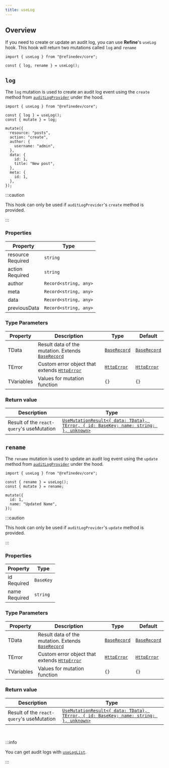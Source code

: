 ```yaml
---
title: useLog
---
```


## Overview

If you need to create or update an audit log, you can use **Refine**'s `useLog` hook. This hook will return two mutations called `log` and `rename`

```tsx
import { useLog } from "@refinedev/core";

const { log, rename } = useLog();
```

## `log`

The `log` mutation is used to create an audit log event using the `create` method from [`auditLogProvider`](/docs/core/providers/audit-log-provider#create) under the hood.

```tsx
import { useLog } from "@refinedev/core";

const { log } = useLog();
const { mutate } = log;

mutate({
  resource: "posts",
  action: "create",
  author: {
    username: "admin",
  },
  data: {
    id: 1,
    title: "New post",
  },
  meta: {
    id: 1,
  },
});
```

:::caution

This hook can only be used if `auditLogProvider`'s `create` method is provided.

:::

### Properties

| Property                                                                                            | Type                  |
| --------------------------------------------------------------------------------------------------- | --------------------- |
| <div className="required-block"><div>resource</div> <div className=" required">Required</div></div> | `string`              |
| <div className="required-block"><div>action</div> <div className=" required">Required</div></div>   | `string`              |
| author                                                                                              | `Record<string, any>` |
| meta                                                                                                | `Record<string, any>` |
| data                                                                                                | `Record<string, any>` |
| previousData                                                                                        | `Record<string, any>` |

### Type Parameters

| Property   | Description                                                                                     | Type                                                       | Default                                                    |
| ---------- | ----------------------------------------------------------------------------------------------- | ---------------------------------------------------------- | ---------------------------------------------------------- |
| TData      | Result data of the mutation. Extends [`BaseRecord`](/docs/core/interface-references#baserecord) | [`BaseRecord`](/docs/core/interface-references#baserecord) | [`BaseRecord`](/docs/core/interface-references#baserecord) |
| TError     | Custom error object that extends [`HttpError`](/docs/core/interface-references#httperror)       | [`HttpError`](/docs/core/interface-references#httperror)   | [`HttpError`](/docs/core/interface-references#httperror)   |
| TVariables | Values for mutation function                                                                    | `{}`                                                       | `{}`                                                       |

### Return value

| Description                               | Type                                                                                                                                           |
| ----------------------------------------- | ---------------------------------------------------------------------------------------------------------------------------------------------- |
| Result of the `react-query`'s useMutation | [`UseMutationResult<{ data: TData}, TError, { id: BaseKey; name: string; }, unknown>`](https://react-query.tanstack.com/reference/useMutation) |

## `rename`

The `rename` mutation is used to update an audit log event using the `update` method from [`auditLogProvider`](/docs/core/providers/audit-log-provider#update) under the hood.

```tsx
import { useLog } from "@refinedev/core";

const { rename } = useLog();
const { mutate } = rename;

mutate({
  id: 1,
  name: "Updated Name",
});
```

:::caution

This hook can only be used if `auditLogProvider`'s `update` method is provided.

:::

### Properties

| Property                                       | Type      |
| ---------------------------------------------- | --------- |
| id<div className=" required">Required</div>    | `BaseKey` |
| name <div className=" required">Required</div> | `string`  |

### Type Parameters

| Property   | Description                                                                                     | Type                                                       | Default                                                    |
| ---------- | ----------------------------------------------------------------------------------------------- | ---------------------------------------------------------- | ---------------------------------------------------------- |
| TData      | Result data of the mutation. Extends [`BaseRecord`](/docs/core/interface-references#baserecord) | [`BaseRecord`](/docs/core/interface-references#baserecord) | [`BaseRecord`](/docs/core/interface-references#baserecord) |
| TError     | Custom error object that extends [`HttpError`](/docs/core/interface-references#httperror)       | [`HttpError`](/docs/core/interface-references#httperror)   | [`HttpError`](/docs/core/interface-references#httperror)   |
| TVariables | Values for mutation function                                                                    | `{}`                                                       | `{}`                                                       |

### Return value

| Description                               | Type                                                                                                                                           |
| ----------------------------------------- | ---------------------------------------------------------------------------------------------------------------------------------------------- |
| Result of the `react-query`'s useMutation | [`UseMutationResult<{ data: TData}, TError, { id: BaseKey; name: string; }, unknown>`](https://react-query.tanstack.com/reference/useMutation) |

<br />

:::info

You can get audit logs with [`useLogList`](/docs/core/hooks/audit-log/use-log).

:::
